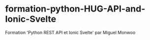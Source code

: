# formation-python-HUG-API-and-Ionic-Svelte
Formation 'Python REST API et Ionic Svelte'  par Miguel Monwoo
